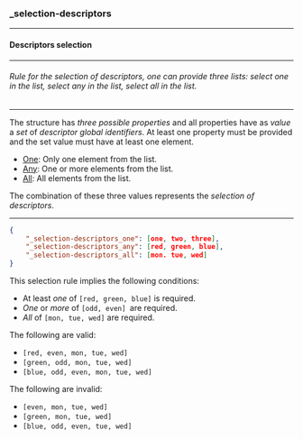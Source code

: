 ### _selection-descriptors



------
#### Descriptors selection



------
###### Rule for the selection of descriptors, one can provide three lists: select one in the list, select any in the list, select all in the list.



------
The structure has *three possible properties* and all properties have as *value* a *set* of *descriptor global identifiers*. At least one property must be provided and the set value must have at least one element.

- [One](_selection-descriptors_one): Only one element from the list.
- [Any](_selection-descriptors_any): One or more elements from the list.
- [All](_selection-descriptors_all): All elements from the list.

The combination of these three values represents the *selection of descriptors*.



------
```json
{
	"_selection-descriptors_one": [one, two, three],
	"_selection-descriptors_any": [red, green, blue],
	"_selection-descriptors_all": [mon. tue, wed]
}
```

This selection rule implies the following conditions:

- At least *one* of `[red, green, blue]` is required.
- *One* or *more* of `[odd, even] `are required.
- *All* of `[mon, tue, wed]` are required.

The following are valid:

- `[red, even, mon, tue, wed]`
- `[green, odd, mon, tue, wed]`
- `[blue, odd, even, mon, tue, wed]`

The following are invalid:

- `[even, mon, tue, wed]`
- `[green, mon, tue, wed]`
- `[blue, odd, even, tue, wed]`